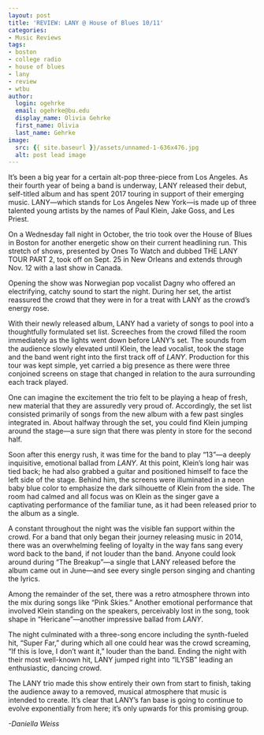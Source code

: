 ```yaml
---
layout: post
title: 'REVIEW: LANY @ House of Blues 10/11'
categories:
- Music Reviews
tags:
- boston
- college radio
- house of blues
- lany
- review
- wtbu
author:
  login: ogehrke
  email: ogehrke@bu.edu
  display_name: Olivia Gehrke
  first_name: Olivia
  last_name: Gehrke
image:
  src: {{ site.baseurl }}/assets/unnamed-1-636x476.jpg
  alt: post lead image
---
```


It’s been a big year for a certain alt-pop three-piece from Los Angeles. As their fourth year of being a band is underway, LANY released their debut, self-titled album and has spent 2017 touring in support of their emerging music. LANY—which stands for Los Angeles New York—is made up of three talented young artists by the names of Paul Klein, Jake Goss, and Les Priest.

On a Wednesday fall night in October, the trio took over the House of Blues in Boston for another energetic show on their current headlining run. This stretch of shows, presented by Ones To Watch and dubbed THE LANY TOUR PART 2, took off on Sept. 25 in New Orleans and extends through Nov. 12 with a last show in Canada.

Opening the show was Norwegian pop vocalist Dagny who offered an electrifying, catchy sound to start the night. During her set, the artist reassured the crowd that they were in for a treat with LANY as the crowd’s energy rose.

With their newly released album, LANY had a variety of songs to pool into a thoughtfully formulated set list. Screeches from the crowd filled the room immediately as the lights went down before LANY’s set. The sounds from the audience slowly elevated until Klein, the lead vocalist, took the stage and the band went right into the first track off of _LANY_. Production for this tour was kept simple, yet carried a big presence as there were three conjoined screens on stage that changed in relation to the aura surrounding each track played.

One can imagine the excitement the trio felt to be playing a heap of fresh, new material that they are assuredly very proud of. Accordingly, the set list consisted primarily of songs from the new album with a few past singles integrated in. About halfway through the set, you could find Klein jumping around the stage—a sure sign that there was plenty in store for the second half.

Soon after this energy rush, it was time for the band to play “13”—a deeply inquisitive, emotional ballad from _LANY_. At this point, Klein’s long hair was tied back; he had also grabbed a guitar and positioned himself to face the left side of the stage. Behind him, the screens were illuminated in a neon baby blue color to emphasize the dark silhouette of Klein from the side. The room had calmed and all focus was on Klein as the singer gave a captivating performance of the familiar tune, as it had been released prior to the album as a single.

A constant throughout the night was the visible fan support within the crowd. For a band that only began their journey releasing music in 2014, there was an overwhelming feeling of loyalty in the way fans sang every word back to the band, if not louder than the band. Anyone could look around during “The Breakup”—a single that LANY released before the album came out in June—and see every single person singing and chanting the lyrics.

Among the remainder of the set, there was a retro atmosphere thrown into the mix during songs like “Pink Skies.” Another emotional performance that involved Klein standing on the speakers, perceivably lost in the song, took shape in “Hericane”—another impressive ballad from _LANY_.

The night culminated with a three-song encore including the synth-fueled hit, “Super Far,” during which all one could hear was the crowd screaming, “If this is love, I don’t want it,” louder than the band. Ending the night with their most well-known hit, LANY jumped right into “ILYSB” leading an enthusiastic, dancing crowd.

The LANY trio made this show entirely their own from start to finish, taking the audience away to a removed, musical atmosphere that music is intended to create. It’s clear that LANY’s fan base is going to continue to evolve exponentially from here; it’s only upwards for this promising group.

_\-Daniella Weiss_